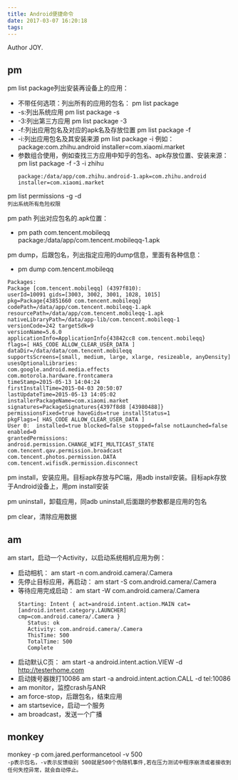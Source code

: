 ```yaml
---
title: Android便捷命令
date: 2017-03-07 16:20:18
tags:
---
```


Author JOY.
<!-- excerpt -->
## pm
  pm list package列出安装再设备上的应用：
  * 不带任何选项：列出所有的应用的包名：
    pm list package
  * -s:列出系统应用
    pm list package -s
  * -3:列出第三方应用
    pm list package -3
  * -f:列出应用包名及对应的apk名及存放位置
    pm list package -f
  * -i:列出应用包名及其安装来源
    pm list package -i
    例如：package:com.zhihu.android installer=com.xiaomi.market  
  * 参数组合使用，例如查找三方应用中知乎的包名、apk存放位置、安装来源：
    pm list package -f -3 -i zhihu
    ```
    package:/data/app/com.zhihu.android-1.apk=com.zhihu.android  installer=com.xiaomi.market
    ```

pm list permissions -g -d   
`列出系统所有危险权限`

pm path 列出对应包名的.apk位置：
* pm path com.tencent.mobileqq
  package:/data/app/com.tencent.mobileqq-1.apk

pm dump，后跟包名，列出指定应用的dump信息，里面有各种信息：
* pm dump com.tencent.mobileqq
```
Packages:
Package [com.tencent.mobileqq] (4397f810):
userId=10091 gids=[3003, 3002, 3001, 1028, 1015]
pkg=Package{43851660 com.tencent.mobileqq}
codePath=/data/app/com.tencent.mobileqq-1.apk
resourcePath=/data/app/com.tencent.mobileqq-1.apk
nativeLibraryPath=/data/app-lib/com.tencent.mobileqq-1
versionCode=242 targetSdk=9
versionName=5.6.0
applicationInfo=ApplicationInfo{43842cc8 com.tencent.mobileqq}
flags=[ HAS_CODE ALLOW_CLEAR_USER_DATA ]
dataDir=/data/data/com.tencent.mobileqq
supportsScreens=[small, medium, large, xlarge, resizeable, anyDensity]
usesOptionalLibraries:
com.google.android.media.effects
com.motorola.hardware.frontcamera
timeStamp=2015-05-13 14:04:24
firstInstallTime=2015-04-03 20:50:07
lastUpdateTime=2015-05-13 14:05:02
installerPackageName=com.xiaomi.market
signatures=PackageSignatures{4397f8d8 [43980488]}
permissionsFixed=true haveGids=true installStatus=1
pkgFlags=[ HAS_CODE ALLOW_CLEAR_USER_DATA ]
User 0:  installed=true blocked=false stopped=false notLaunched=false enabled=0
grantedPermissions:
android.permission.CHANGE_WIFI_MULTICAST_STATE
com.tencent.qav.permission.broadcast
com.tencent.photos.permission.DATA
com.tencent.wifisdk.permission.disconnect
```
pm install，安装应用。目标apk存放与PC端，用adb install安装。目标apk存放于Android设备上，用pm install安装             

pm uninstall，卸载应用，同adb uninstall,后面跟的参数都是应用的包名

pm clear，清除应用数据

## am
am start，启动一个Activity，以启动系统相机应用为例：   
* 启动相机：
  am start -n com.android.camera/.Camera
* 先停止目标应用，再启动：
  am start -S com.android.camera/.Camera
* 等待应用完成启动：
  am start -W com.android.camera/.Camera
  ```
  Starting: Intent { act=android.intent.action.MAIN cat=[android.intent.category.LAUNCHER]                           cmp=com.android.camera/.Camera }
     Status: ok
     Activity: com.android.camera/.Camera
     ThisTime: 500
     TotalTime: 500
     Complete
  ```
* 启动默认C页：
  am start -a android.intent.action.VIEW -d http://testerhome.com
* 启动拨号器拨打10086
  am start -a android.intent.action.CALL -d tel:10086
* am monitor，监控crash与ANR
* am force-stop，后跟包名，结束应用
* am startsevice，启动一个服务
* am broadcast，发送一个广播   

## monkey
monkey -p com.jared.performancetool -v 500   
`-p表示包名，-v表示反馈级别 500就是500个伪随机事件,若在压力测试中程序崩溃或者接收到任何失控异常，就会自动停止。`
